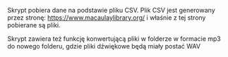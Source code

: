 Skrypt pobiera dane na podstawie pliku CSV.
Plik CSV jest generowany przez stronę: https://www.macaulaylibrary.org/ i właśnie z tej strony pobierane są pliki.

Skrypt zawiera też funkcję konwertującą pliki w folderze w formacie mp3 do nowego folderu, gdzie pliki dźwiękowe będą miały postać WAV 
